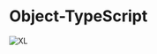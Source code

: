 # Object-TypeScript

![XL](https://user-images.githubusercontent.com/75592608/153746752-fc72fe4e-9795-420e-bfd1-1ce80b11d462.jpeg)
